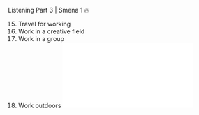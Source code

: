 Listening Part 3 | Smena 1 🔥

15. Travel for working
16. Work in a creative field
17. Work in a group
18. Work outdoors
![Multilevel listening Part 3 - Exercise 79](../Multilevel%20listening%20Part%203%20-%20Exercise%2079.pdf)
